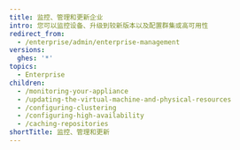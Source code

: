 ```yaml
---
title: 监控、管理和更新企业
intro: 您可以监控设备、升级到较新版本以及配置群集或高可用性
redirect_from:
  - /enterprise/admin/enterprise-management
versions:
  ghes: '*'
topics:
  - Enterprise
children:
  - /monitoring-your-appliance
  - /updating-the-virtual-machine-and-physical-resources
  - /configuring-clustering
  - /configuring-high-availability
  - /caching-repositories
shortTitle: 监控、管理和更新
---
```


